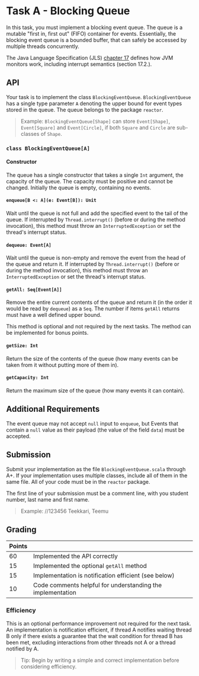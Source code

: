 # Task A - Blocking Queue

In this task, you must implement a blocking event queue. The queue is a mutable "first in, first out" (FIFO) container for events. Essentially, the blocking event queue is a bounded buffer, that can safely be accessed by multiple threads concurrently.

The Java Language Specification (JLS) [chapter 17](https://docs.oracle.com/javase/specs/jls/se11/html/jls-17.html) defines how JVM monitors work, including interrupt semantics (section 17.2.).

## API

Your task is to implement the class `BlockingEventQueue`. `BlockingEventQueue` has a single type parameter `A` denoting the upper bound for event types stored in the queue. The queue belongs to the package `reactor`.

> Example: `BlockingEventQueue[Shape]` can store `Event[Shape]`, `Event[Square]` and `Event[Circle]`, if both `Square` and `Circle` are sub-classes of `Shape`.

### `class BlockingEventQueue[A]`

#### Constructor

The queue has a single constructor that takes a single `Int` argument, the capacity of the queue. The capacity must be positive and cannot be changed. Initially the queue is empty, containing no events.

#### `enqueue[B <: A](e: Event[B]): Unit`

Wait until the queue is not full and add the specified event to the tail of the queue. If interrupted by `Thread.interrupt()` (before or during the method invocation), this method must throw an `InterruptedException` or set the thread's interrupt status.

#### `dequeue: Event[A]`

Wait until the queue is non-empty and remove the event from the head of the queue and return it. If interrupted by `Thread.interrupt()` (before or during the method invocation), this method must throw an `InterruptedException` or set the thread's interrupt status.

#### `getAll: Seq[Event[A]]`

Remove the entire current contents of the queue and return it (in the order it would be read by `dequeue`) as a `Seq`. The number if items `getAll` returns must have a well defined upper bound.

This method is optional and not required by the next tasks. The method can be implemented for bonus points.

#### `getSize: Int`

Return the size of the contents of the queue (how many events can be taken from it without putting more of them in).

#### `getCapacity: Int`

Return the maximum size of the queue (how many events it can contain).

## Additional Requirements

The event queue may not accept `null` input to `enqueue`, but Events that contain a `null` value as their payload (the value of the field `data`) must be accepted.

## Submission

Submit your implementation as the file `BlockingEventQueue.scala` through A+. If your implementation uses multiple classes, include all of them in the same file. All of your code must be in the `reactor` package.

The first line of your submission must be a comment line, with you student number, last name and first name.

> Example: //123456 Teekkari, Teemu

## Grading

| Points |                                                            |
| ------ | ---------------------------------------------------------- |
| 60     | Implemented the API correctly                              |
| 15     | Implemented the optional `getAll` method                   |
| 15     | Implementation is notification efficient (see below)       |
| 10     | Code comments helpful for understanding the implementation |

### Efficiency

This is an optional performance improvement not required for the next task. An implementation is notification efficient, if thread A notifies waiting thread B only if there exists a guarantee that the wait condition for thread B has been met, excluding interactions from other threads not A or a thread notified by A.

> Tip: Begin by writing a simple and correct implementation before considering efficiency.
